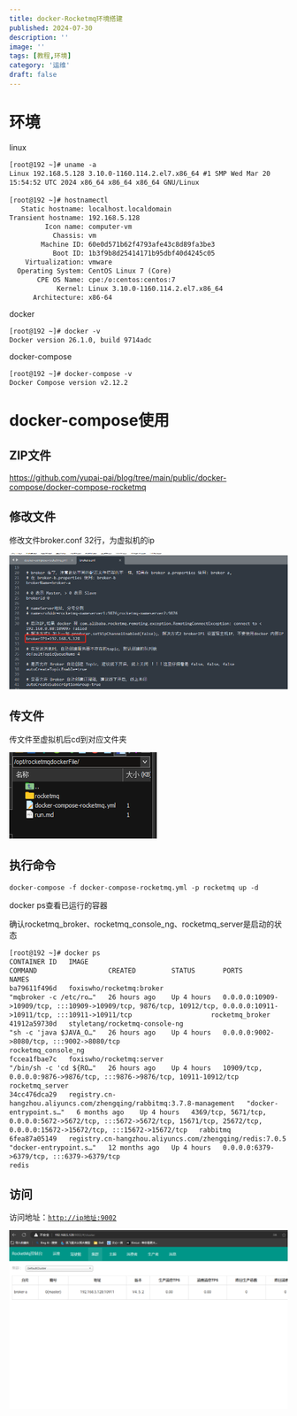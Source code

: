 ```yaml
---
title: docker-Rocketmq环境搭建
published: 2024-07-30
description: ''
image: ''
tags: [教程,环境]
category: '运维'
draft: false 
---
```


# 环境

linux

```
[root@192 ~]# uname -a
Linux 192.168.5.128 3.10.0-1160.114.2.el7.x86_64 #1 SMP Wed Mar 20 15:54:52 UTC 2024 x86_64 x86_64 x86_64 GNU/Linux

[root@192 ~]# hostnamectl
   Static hostname: localhost.localdomain
Transient hostname: 192.168.5.128
         Icon name: computer-vm
           Chassis: vm
        Machine ID: 60e0d571b62f4793afe43c8d89fa3be3
           Boot ID: 1b3f9b8d25414171b95dbf40d4245c05
    Virtualization: vmware
  Operating System: CentOS Linux 7 (Core)
       CPE OS Name: cpe:/o:centos:centos:7
            Kernel: Linux 3.10.0-1160.114.2.el7.x86_64
      Architecture: x86-64
```

docker

```
[root@192 ~]# docker -v
Docker version 26.1.0, build 9714adc
```

docker-compose

```
[root@192 ~]# docker-compose -v
Docker Compose version v2.12.2
```



# docker-compose使用

## ZIP文件

https://github.com/yupai-pai/blog/tree/main/public/docker-compose/docker-compose-rocketmq



## 修改文件

修改文件broker.conf 32行，为虚拟机的ip

![image-20240730170955696](image-20240730170955696.png)





## 传文件

传文件至虚拟机后cd到对应文件夹

![image-20240730171223435](image-20240730171223435.png)





## 执行命令

```
docker-compose -f docker-compose-rocketmq.yml -p rocketmq up -d
```





docker ps查看已运行的容器

确认rocketmq_broker、rocketmq_console_ng、rocketmq_server是启动的状态

```
[root@192 ~]# docker ps
CONTAINER ID   IMAGE                                                                   COMMAND                  CREATED         STATUS       PORTS                                                                                                                                NAMES
ba79611f496d   foxiswho/rocketmq:broker                                                "mqbroker -c /etc/ro…"   26 hours ago    Up 4 hours   0.0.0.0:10909->10909/tcp, :::10909->10909/tcp, 9876/tcp, 10912/tcp, 0.0.0.0:10911->10911/tcp, :::10911->10911/tcp                    rocketmq_broker
41912a59730d   styletang/rocketmq-console-ng                                           "sh -c 'java $JAVA_O…"   26 hours ago    Up 4 hours   0.0.0.0:9002->8080/tcp, :::9002->8080/tcp                                                                                            rocketmq_console_ng
fccea1fbae7c   foxiswho/rocketmq:server                                                "/bin/sh -c 'cd ${RO…"   26 hours ago    Up 4 hours   10909/tcp, 0.0.0.0:9876->9876/tcp, :::9876->9876/tcp, 10911-10912/tcp                                                                rocketmq_server
34cc476dca29   registry.cn-hangzhou.aliyuncs.com/zhengqing/rabbitmq:3.7.8-management   "docker-entrypoint.s…"   6 months ago    Up 4 hours   4369/tcp, 5671/tcp, 0.0.0.0:5672->5672/tcp, :::5672->5672/tcp, 15671/tcp, 25672/tcp, 0.0.0.0:15672->15672/tcp, :::15672->15672/tcp   rabbitmq
6fea87a05149   registry.cn-hangzhou.aliyuncs.com/zhengqing/redis:7.0.5                 "docker-entrypoint.s…"   12 months ago   Up 4 hours   0.0.0.0:6379->6379/tcp, :::6379->6379/tcp                                                                                            redis

```





## 访问

访问地址：[`http://ip地址:9002`](http://www.zhengqingya.com:9002)

![image-20240730171715276](image-20240730171715276.png)
